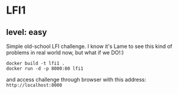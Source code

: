 # LFI1

## level: **easy** 

Simple old-school LFI challenge. I know it's Lame to see this kind of problems in real world now, but what if we DO!:)

```docker
docker build -t lfi1 .
docker run -d -p 8000:80 lfi1 
```

and access challenge through browser with this address: ```http://localhost:8000```